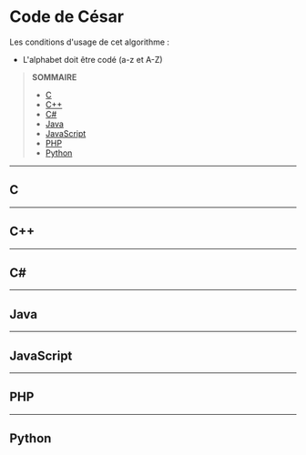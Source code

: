 # Code de César

Les conditions d'usage de cet algorithme :

+ L'alphabet doit être codé (a-z et A-Z)

> **SOMMAIRE**
> + [C](#c)
> + [C++](#c-1)
> + [C#](#c-2)
> + [Java](#java)
> + [JavaScript](#javascript)
> + [PHP](#php)
> + [Python](#python)

---

## C

---

## C++

---

## C#

---

## Java

---

## JavaScript

---

## PHP

---

## Python
